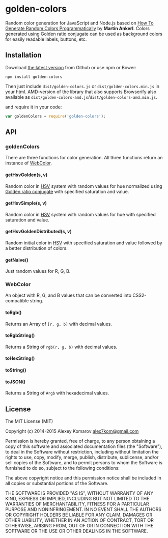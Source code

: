 # golden-colors

Random color generation for JavaScript and Node.js based on [How To Generate Random Colors Programmatically](http://martin.ankerl.com/2009/12/09/how-to-create-random-colors-programmatically/) by __Martin Ankerl__. Colors generated using Golden ratio conjugate can be used as background colors for easily readable labels, buttons, etc.

## Installation

Download [the latest version](https://github.com/Alex7Kom/golden-colors/releases/latest) from Github or use npm or Bower:

```
npm install golden-colors
```

Then just include `dist/golden-colors.js` or `dist/golden-colors.min.js` in your html. AMD-version of the library that also supports Browserify also available as `dist/golden-colors-amd.js`/`dist/golden-colors-amd.min.js`.

and require it in your code:

```js
var goldenColors = require('golden-colors');
```

## API

### goldenColors

There are three functions for color generation. All three functions return an instance of [WebColor](#webcolor).

#### getHsvGolden(s, v)

Random color in [HSV](https://en.wikipedia.org/wiki/HSL_and_HSV) system with random values for hue normalized using [Golden ratio conjugate](https://en.wikipedia.org/wiki/Golden_ratio#Golden_ratio_conjugate) with specified saturation and value.

#### getHsvSimple(s, v)

Random color in [HSV](https://en.wikipedia.org/wiki/HSL_and_HSV) system with random values for hue with specified saturation and value.

#### getHsvGoldenDistributed(s, v)

Random initial color in [HSV](https://en.wikipedia.org/wiki/HSL_and_HSV) with specified saturation and value followed by a better distribution of colors.

#### getNaive()

Just random values for R, G, B.

### WebColor

An object with R, G, and B values that can be converted into CSS2-compatible string.

#### toRgb()

Returns an Array of `[r, g, b]` with decimal values.

#### toRgbString()

Returns a String of `rgb(r, g, b)` with decimal values.

#### toHexString()
#### toString()
#### toJSON()

Returns a String of `#rgb` with hexadecimal values.

## License

The MIT License (MIT)

Copyright (c) 2014-2015 Alexey Komarov <alex7kom@gmail.com>

Permission is hereby granted, free of charge, to any person obtaining a copy of
this software and associated documentation files (the "Software"), to deal in
the Software without restriction, including without limitation the rights to
use, copy, modify, merge, publish, distribute, sublicense, and/or sell copies of
the Software, and to permit persons to whom the Software is furnished to do so,
subject to the following conditions:

The above copyright notice and this permission notice shall be included in all
copies or substantial portions of the Software.

THE SOFTWARE IS PROVIDED "AS IS", WITHOUT WARRANTY OF ANY KIND, EXPRESS OR
IMPLIED, INCLUDING BUT NOT LIMITED TO THE WARRANTIES OF MERCHANTABILITY, FITNESS
FOR A PARTICULAR PURPOSE AND NONINFRINGEMENT. IN NO EVENT SHALL THE AUTHORS OR
COPYRIGHT HOLDERS BE LIABLE FOR ANY CLAIM, DAMAGES OR OTHER LIABILITY, WHETHER
IN AN ACTION OF CONTRACT, TORT OR OTHERWISE, ARISING FROM, OUT OF OR IN
CONNECTION WITH THE SOFTWARE OR THE USE OR OTHER DEALINGS IN THE SOFTWARE.

